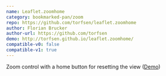 ```yaml
---
name: Leaflet.zoomhome
category: bookmarked-pan/zoom
repo: https://github.com/torfsen/leaflet.zoomhome
author: Florian Brucker
author-url: https://github.com/torfsen
demo: http://torfsen.github.io/leaflet.zoomhome/
compatible-v0: false
compatible-v1: true
---
```


Zoom control with a home button for resetting the view (<a href="http://torfsen.github.io/leaflet.zoomhome/">Demo</a>)
